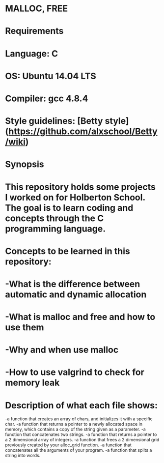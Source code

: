 # MALLOC, FREE
# Requirements

# Language: C
# OS: Ubuntu 14.04 LTS
# Compiler: gcc 4.8.4
# Style guidelines: [Betty style] (https://github.com/alxschool/Betty/wiki)
# Synopsis

# This repository holds some projects I worked on for Holberton School. The goal is to learn coding and concepts through the C programming language.

# Concepts to be learned in this repository:


# -What is the difference between automatic and dynamic allocation
# -What is malloc and free and how to use them
# -Why and when use malloc
# -How to use valgrind to check for memory leak

# Description of what each file shows:


-a function that creates an array of chars, and initializes it with a specific char.
-a function that returns a pointer to a newly allocated space in memory, which contains a copy of the string given as a parameter.
-a function that concatenates two strings.
-a function that returns a pointer to a 2 dimensional array of integers.
-a function that frees a 2 dimensional grid previously created by your alloc_grid function.
-a function that concatenates all the arguments of your program.
-a function that splits a string into words.
